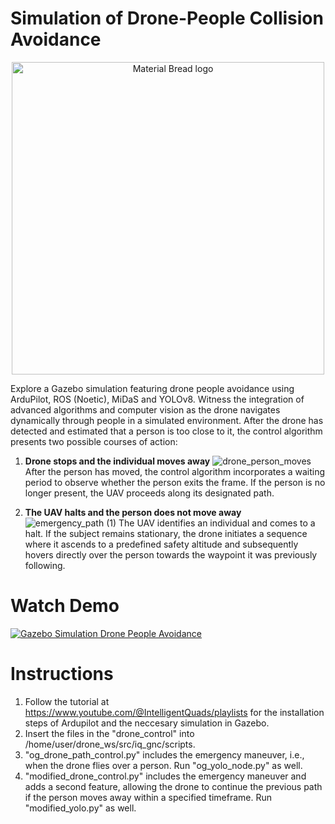 # Simulation of Drone-People Collision Avoidance

<p align="center">
    <img width="500" src="https://github.com/eddyev00/simulation_collision_avoidance/assets/155014106/d9c6035c-3f43-4cb9-946f-a744522bd573" alt="Material Bread logo">
</p>

Explore a Gazebo simulation featuring drone people avoidance using ArduPilot, ROS (Noetic), MiDaS and YOLOv8. Witness the integration of advanced algorithms and computer vision as the drone navigates dynamically through people in a simulated environment. After the drone has detected and estimated that a person is too close to it, the control algorithm presents two possible courses of action:

1. **Drone stops and the individual moves away**
![drone_person_moves](https://github.com/eddyev00/simulation_collision_avoidance/assets/155014106/a992617a-187b-40eb-8d5c-d5b3649b2e8c )
After the person has moved, the control algorithm incorporates a waiting period to observe whether the person exits the frame. If the person is no longer present, the UAV proceeds along its designated path.

2. **The UAV halts and the person does not move away**
![emergency_path (1)](https://github.com/eddyev00/simulation_collision_avoidance/assets/155014106/3421b3bd-9860-425d-bf0a-33f3b381fc19)
The UAV identifies an individual and comes to a halt. If the subject remains stationary, the drone initiates a sequence where it ascends to a predefined safety altitude and subsequently hovers directly over the person towards the waypoint it was previously following.


# Watch Demo

[![Gazebo Simulation Drone People Avoidance](http://img.youtube.com/vi/eclh6aU6Ip8/0.jpg)](https://youtu.be/eclh6aU6Ip8?si=TmuFmULtceWwwfze)

# Instructions 
1. Follow the tutorial at https://www.youtube.com/@IntelligentQuads/playlists for the installation steps of Ardupilot and the neccesary simulation in Gazebo.
2. Insert the files in the "drone_control" into /home/user/drone_ws/src/iq_gnc/scripts.
3. "og_drone_path_control.py" includes the emergency maneuver, i.e., when the drone flies over a person. Run "og_yolo_node.py" as well.
4. "modified_drone_control.py" includes the emergency maneuver and adds a second feature, allowing the drone to continue the previous path if the person moves away within a specified timeframe. Run "modified_yolo.py" as well.

